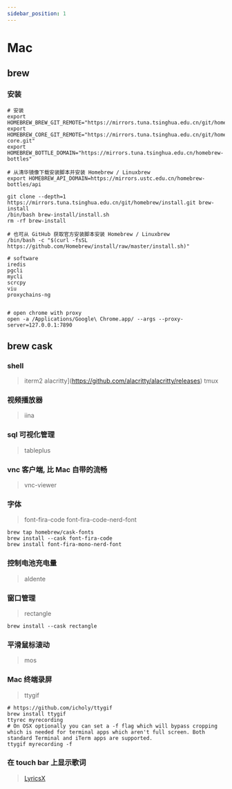 ```yaml
---
sidebar_position: 1
---
```


# Mac

## brew

### 安装

```shell
# 安装
export HOMEBREW_BREW_GIT_REMOTE="https://mirrors.tuna.tsinghua.edu.cn/git/homebrew/brew.git"
export HOMEBREW_CORE_GIT_REMOTE="https://mirrors.tuna.tsinghua.edu.cn/git/homebrew/homebrew-core.git"
export HOMEBREW_BOTTLE_DOMAIN="https://mirrors.tuna.tsinghua.edu.cn/homebrew-bottles"

# 从清华镜像下载安装脚本并安装 Homebrew / Linuxbrew
export HOMEBREW_API_DOMAIN=https://mirrors.ustc.edu.cn/homebrew-bottles/api

git clone --depth=1 https://mirrors.tuna.tsinghua.edu.cn/git/homebrew/install.git brew-install
/bin/bash brew-install/install.sh
rm -rf brew-install

# 也可从 GitHub 获取官方安装脚本安装 Homebrew / Linuxbrew
/bin/bash -c "$(curl -fsSL https://github.com/Homebrew/install/raw/master/install.sh)"

```

```shell
# software
iredis
pgcli
mycli
scrcpy
viu
proxychains-ng


# open chrome with proxy
open -a /Applications/Google\ Chrome.app/ --args --proxy-server=127.0.0.1:7890
```

## brew cask

### shell

> iterm2
> alacritty](https://github.com/alacritty/alacritty/releases)
> tmux

### 视频播放器

> iina

### sql 可视化管理

> tableplus

### vnc 客户端, 比 Mac 自带的流畅

> vnc-viewer

### 字体

> font-fira-code font-fira-code-nerd-font

```shell
brew tap homebrew/cask-fonts
brew install --cask font-fira-code
brew install font-fira-mono-nerd-font
```

### 控制电池充电量

> aldente

### 窗口管理

> rectangle

```shell
brew install --cask rectangle
```

### 平滑鼠标滚动

> mos

### Mac 终端录屏

> ttygif

```shell
# https://github.com/icholy/ttygif
brew install ttygif
ttyrec myrecording
# On OSX optionally you can set a -f flag which will bypass cropping which is needed for terminal apps which aren't full screen. Both standard Terminal and iTerm apps are supported.
ttygif myrecording -f
```

### 在 touch bar 上显示歌词

> [LyricsX](https://github.com/ddddxxx/LyricsX)
